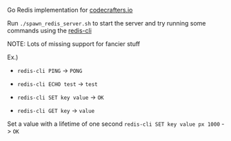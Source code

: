 Go Redis implementation for [codecrafters.io](https://codecrafters.io)

Run `./spawn_redis_server.sh` to start the server and try running some commands using the [redis-cli](https://redis.io/docs/latest/develop/connect/cli/)

NOTE: Lots of missing support for fancier stuff

Ex.)
- `redis-cli PING` -> `PONG`

- `redis-cli ECHO test` -> `test`

- `redis-cli SET key value` -> `OK`

- `redis-cli GET key` -> `value`

Set a value with a lifetime of one second
`redis-cli SET key value px 1000` -> `OK`